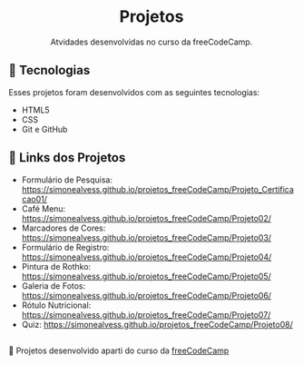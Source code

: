 <h1 align="center"> Projetos </h1>

<p align="center">
Atvidades desenvolvidas no curso da freeCodeCamp. <br/>
</p>

## 🚀 Tecnologias

Esses projetos foram desenvolvidos com as seguintes tecnologias:

- HTML5
- CSS
- Git e GitHub

## 🔗 Links dos Projetos
  
- Formulário de Pesquisa: https://simonealvess.github.io/projetos_freeCodeCamp/Projeto_Certificacao01/
- Café Menu: https://simonealvess.github.io/projetos_freeCodeCamp/Projeto02/
- Marcadores de Cores: https://simonealvess.github.io/projetos_freeCodeCamp/Projeto03/
- Formulário de Registro: https://simonealvess.github.io/projetos_freeCodeCamp/Projeto04/
- Pintura de Rothko: https://simonealvess.github.io/projetos_freeCodeCamp/Projeto05/
- Galeria de Fotos: https://simonealvess.github.io/projetos_freeCodeCamp/Projeto06/
- Rótulo Nutricional: https://simonealvess.github.io/projetos_freeCodeCamp/Projeto07/
- Quiz: https://simonealvess.github.io/projetos_freeCodeCamp/Projeto08/

##
<p>📌 Projetos desenvolvido aparti do curso da <a href="https://www.freecodecamp.org/portuguese/learn/">freeCodeCamp</a></p>

  
 
  
 
  
  
  


